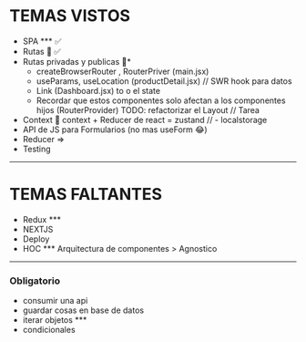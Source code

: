 # TEMAS VISTOS

- SPA *** ✅
- Rutas 🚀 ✅
- Rutas privadas y publicas 🚀*
    - createBrowserRouter , RouterPriver (main.jsx)
    - useParams, useLocation (productDetail.jsx) // SWR hook para datos
    - Link (Dashboard.jsx) to o el state
    - Recordar que estos componentes solo afectan a los componentes hijos (RouterProvider) TODO: refactorizar el Layout // Tarea
- Context 🚀 context + Reducer de react = zustand // - localstorage
- API de JS para Formularios (no mas useForm 😂)
- Reducer => 
- Testing
- - - 
# TEMAS FALTANTES

- Redux ***
- NEXTJS
- Deploy
- HOC *** Arquitectura de componentes > Agnostico

- - -
### Obligatorio
- consumir una api
- guardar cosas en base de datos
- iterar objetos ***
- condicionales